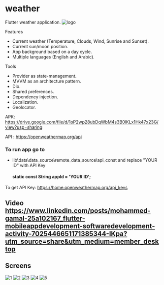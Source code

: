 # weather
Flutter weather application.
![logo](https://user-images.githubusercontent.com/66007646/215327063-37acda72-c514-4959-9efc-afd29d28699b.png)

Features
- Current weather (Temperature, Clouds, Wind, Sunrise and Sunset).
- Current sun/moon position.
-	App background based on a day cycle.
-	Multiple languages (English and Arabic).
 
 
Tools
-	Provider as state-management.
-	MVVM as an architecture pattern.
-	Dio.
-	Shared preferences.
-	Dependency injection.
-	Localization.
-	Geolocator.

APK: https://drive.google.com/file/d/1oP2wp28ubDqWbM4s3B0lKLx1Hk47x23G/view?usp=sharing

API : https://openweathermap.org/api

### To run app go to 
 - lib\data\data_source\remote_data_source\api_const and replace  "YOUR ID" with API Key
   #### static const String appId = 'YOUR ID';
To get API Key: https://home.openweathermap.org/api_keys
## Video https://www.linkedin.com/posts/mohammed-gamal-25a102167_flutter-mobileappdevelopment-softwaredevelopment-activity-7025446651171385344-IKpa?utm_source=share&utm_medium=member_desktop

## Screens
![1](https://user-images.githubusercontent.com/66007646/215327088-269464d6-abf7-4ca0-831d-45687f1f34a4.jpg)
![2](https://user-images.githubusercontent.com/66007646/215327090-1270a1d9-5344-4936-96a3-c3b7970772f9.jpg)
![3](https://user-images.githubusercontent.com/66007646/215327103-d22d9cee-6ceb-4b46-bea7-b9022d14cf53.jpg)
![4](https://user-images.githubusercontent.com/66007646/215327110-a0c3a4d3-8b1d-496e-8c15-8eddb86dac42.jpg)
![5](https://user-images.githubusercontent.com/66007646/215327118-9558c7dd-137e-4c58-857e-0d6aa48f4650.jpg)
